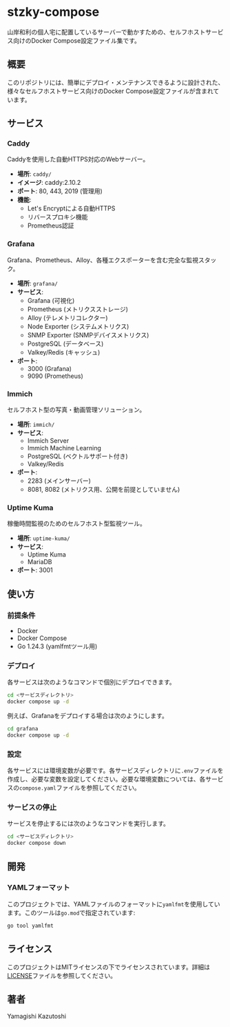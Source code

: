 # stzky-compose

山岸和利の個人宅に配置しているサーバーで動かすための、セルフホストサービス向けのDocker Compose設定ファイル集です。

## 概要

このリポジトリには、簡単にデプロイ・メンテナンスできるように設計された、様々なセルフホストサービス向けのDocker Compose設定ファイルが含まれています。

## サービス

### Caddy

Caddyを使用した自動HTTPS対応のWebサーバー。

- **場所**: `caddy/`
- **イメージ**: caddy:2.10.2
- **ポート**: 80, 443, 2019 (管理用)
- **機能**: 
  - Let's Encryptによる自動HTTPS
  - リバースプロキシ機能
  - Prometheus認証

### Grafana

Grafana、Prometheus、Alloy、各種エクスポーターを含む完全な監視スタック。

- **場所**: `grafana/`
- **サービス**:
  - Grafana (可視化)
  - Prometheus (メトリクスストレージ)
  - Alloy (テレメトリコレクター)
  - Node Exporter (システムメトリクス)
  - SNMP Exporter (SNMPデバイスメトリクス)
  - PostgreSQL (データベース)
  - Valkey/Redis (キャッシュ)
- **ポート**:
  - 3000 (Grafana)
  - 9090 (Prometheus)

### Immich

セルフホスト型の写真・動画管理ソリューション。

- **場所**: `immich/`
- **サービス**:
  - Immich Server
  - Immich Machine Learning
  - PostgreSQL (ベクトルサポート付き)
  - Valkey/Redis
- **ポート**:
  - 2283 (メインサーバー)
  - 8081, 8082 (メトリクス用、公開を前提としていません)

### Uptime Kuma

稼働時間監視のためのセルフホスト型監視ツール。

- **場所**: `uptime-kuma/`
- **サービス**:
  - Uptime Kuma
  - MariaDB
- **ポート**: 3001

## 使い方

### 前提条件

- Docker
- Docker Compose
- Go 1.24.3 (yamlfmtツール用)

### デプロイ

各サービスは次のようなコマンドで個別にデプロイできます。

```bash
cd <サービスディレクトリ>
docker compose up -d
```

例えば、Grafanaをデプロイする場合は次のようにします。

```bash
cd grafana
docker compose up -d
```

### 設定

各サービスには環境変数が必要です。各サービスディレクトリに`.env`ファイルを作成し、必要な変数を設定してください。必要な環境変数については、各サービスの`compose.yaml`ファイルを参照してください。

### サービスの停止

サービスを停止するには次のようなコマンドを実行します。

```bash
cd <サービスディレクトリ>
docker compose down
```

## 開発

### YAMLフォーマット

このプロジェクトでは、YAMLファイルのフォーマットに`yamlfmt`を使用しています。このツールは`go.mod`で指定されています:

```bash
go tool yamlfmt
```

## ライセンス

このプロジェクトはMITライセンスの下でライセンスされています。詳細は[LICENSE](LICENSE)ファイルを参照してください。

## 著者

Yamagishi Kazutoshi
